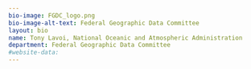 ```yaml
---
bio-image: FGDC_logo.png
bio-image-alt-text: Federal Geographic Data Committee
layout: bio
name: Tony Lavoi, National Oceanic and Atmospheric Administration
department: Federal Geographic Data Committee
#website-data: 
---
```


